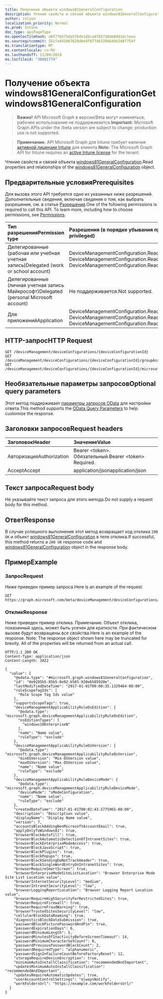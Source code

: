 ```yaml
---
title: Получение объекта windows81GeneralConfiguration
description: Чтение свойств и связей объекта windows81GeneralConfiguration.
author: rolyon
localization_priority: Normal
ms.prod: Intune
doc_type: apiPageType
ms.openlocfilehash: a0f776575da57bde1d2ca4f85730ab8dd1dc1eea
ms.sourcegitcommit: 5b1fad41067629d0e9f87746328664bb248f754f
ms.translationtype: MT
ms.contentlocale: ru-RU
ms.lasthandoff: 11/09/2019
ms.locfileid: "38081774"
---
```

# <a name="get-windows81generalconfiguration"></a><span data-ttu-id="29a65-103">Получение объекта windows81GeneralConfiguration</span><span class="sxs-lookup"><span data-stu-id="29a65-103">Get windows81GeneralConfiguration</span></span>

> <span data-ttu-id="29a65-104">**Важно!** API Microsoft Graph в версии/Beta могут изменяться; рабочее использование не поддерживается.</span><span class="sxs-lookup"><span data-stu-id="29a65-104">**Important:** Microsoft Graph APIs under the /beta version are subject to change; production use is not supported.</span></span>

> <span data-ttu-id="29a65-105">**Примечание.** API Microsoft Graph для Intune требует наличия [активной лицензии Intune](https://go.microsoft.com/fwlink/?linkid=839381) для клиента.</span><span class="sxs-lookup"><span data-stu-id="29a65-105">**Note:** The Microsoft Graph API for Intune requires an [active Intune license](https://go.microsoft.com/fwlink/?linkid=839381) for the tenant.</span></span>

<span data-ttu-id="29a65-106">Чтение свойств и связей объекта [windows81GeneralConfiguration](../resources/intune-deviceconfig-windows81generalconfiguration.md).</span><span class="sxs-lookup"><span data-stu-id="29a65-106">Read properties and relationships of the [windows81GeneralConfiguration](../resources/intune-deviceconfig-windows81generalconfiguration.md) object.</span></span>

## <a name="prerequisites"></a><span data-ttu-id="29a65-107">Предварительные условия</span><span class="sxs-lookup"><span data-stu-id="29a65-107">Prerequisites</span></span>
<span data-ttu-id="29a65-p101">Для вызова этого API требуется одно из указанных ниже разрешений. Дополнительные сведения, включая сведения о том, как выбрать разрешения, см. в статье [Разрешения](/graph/permissions-reference).</span><span class="sxs-lookup"><span data-stu-id="29a65-p101">One of the following permissions is required to call this API. To learn more, including how to choose permissions, see [Permissions](/graph/permissions-reference).</span></span>

|<span data-ttu-id="29a65-110">Тип разрешения</span><span class="sxs-lookup"><span data-stu-id="29a65-110">Permission type</span></span>|<span data-ttu-id="29a65-111">Разрешения (в порядке убывания привилегий)</span><span class="sxs-lookup"><span data-stu-id="29a65-111">Permissions (from most to least privileged)</span></span>|
|:---|:---|
|<span data-ttu-id="29a65-112">Делегированные (рабочая или учебная учетная запись)</span><span class="sxs-lookup"><span data-stu-id="29a65-112">Delegated (work or school account)</span></span>|<span data-ttu-id="29a65-113">DeviceManagementConfiguration.ReadWrite.All, DeviceManagementConfiguration.Read.All</span><span class="sxs-lookup"><span data-stu-id="29a65-113">DeviceManagementConfiguration.ReadWrite.All, DeviceManagementConfiguration.Read.All</span></span>|
|<span data-ttu-id="29a65-114">Делегированные (личная учетная запись Майкрософт)</span><span class="sxs-lookup"><span data-stu-id="29a65-114">Delegated (personal Microsoft account)</span></span>|<span data-ttu-id="29a65-115">Не поддерживается.</span><span class="sxs-lookup"><span data-stu-id="29a65-115">Not supported.</span></span>|
|<span data-ttu-id="29a65-116">Для приложений</span><span class="sxs-lookup"><span data-stu-id="29a65-116">Application</span></span>|<span data-ttu-id="29a65-117">DeviceManagementConfiguration.ReadWrite.All, DeviceManagementConfiguration.Read.All</span><span class="sxs-lookup"><span data-stu-id="29a65-117">DeviceManagementConfiguration.ReadWrite.All, DeviceManagementConfiguration.Read.All</span></span>|

## <a name="http-request"></a><span data-ttu-id="29a65-118">HTTP-запрос</span><span class="sxs-lookup"><span data-stu-id="29a65-118">HTTP Request</span></span>
<!-- {
  "blockType": "ignored"
}
-->
``` http
GET /deviceManagement/deviceConfigurations/{deviceConfigurationId}
GET /deviceManagement/deviceConfigurations/{deviceConfigurationId}/groupAssignments/{deviceConfigurationGroupAssignmentId}/deviceConfiguration
GET /deviceManagement/deviceConfigurations/{deviceConfigurationId}/microsoft.graph.windowsDomainJoinConfiguration/networkAccessConfigurations/{deviceConfigurationId}
```

## <a name="optional-query-parameters"></a><span data-ttu-id="29a65-119">Необязательные параметры запросов</span><span class="sxs-lookup"><span data-stu-id="29a65-119">Optional query parameters</span></span>
<span data-ttu-id="29a65-120">Этот метод поддерживает [параметры запросов OData](/graph/query-parameters) для настройки ответа.</span><span class="sxs-lookup"><span data-stu-id="29a65-120">This method supports the [OData Query Parameters](/graph/query-parameters) to help customize the response.</span></span>

## <a name="request-headers"></a><span data-ttu-id="29a65-121">Заголовки запросов</span><span class="sxs-lookup"><span data-stu-id="29a65-121">Request headers</span></span>
|<span data-ttu-id="29a65-122">Заголовок</span><span class="sxs-lookup"><span data-stu-id="29a65-122">Header</span></span>|<span data-ttu-id="29a65-123">Значение</span><span class="sxs-lookup"><span data-stu-id="29a65-123">Value</span></span>|
|:---|:---|
|<span data-ttu-id="29a65-124">Авторизация</span><span class="sxs-lookup"><span data-stu-id="29a65-124">Authorization</span></span>|<span data-ttu-id="29a65-125">Bearer &lt;token&gt;. Обязательный.</span><span class="sxs-lookup"><span data-stu-id="29a65-125">Bearer &lt;token&gt; Required.</span></span>|
|<span data-ttu-id="29a65-126">Accept</span><span class="sxs-lookup"><span data-stu-id="29a65-126">Accept</span></span>|<span data-ttu-id="29a65-127">application/json</span><span class="sxs-lookup"><span data-stu-id="29a65-127">application/json</span></span>|

## <a name="request-body"></a><span data-ttu-id="29a65-128">Текст запроса</span><span class="sxs-lookup"><span data-stu-id="29a65-128">Request body</span></span>
<span data-ttu-id="29a65-129">Не указывайте текст запроса для этого метода.</span><span class="sxs-lookup"><span data-stu-id="29a65-129">Do not supply a request body for this method.</span></span>

## <a name="response"></a><span data-ttu-id="29a65-130">Ответ</span><span class="sxs-lookup"><span data-stu-id="29a65-130">Response</span></span>
<span data-ttu-id="29a65-131">В случае успешного выполнения этот метод возвращает код отклика `200 OK` и объект [windows81GeneralConfiguration](../resources/intune-deviceconfig-windows81generalconfiguration.md) в теле отклика.</span><span class="sxs-lookup"><span data-stu-id="29a65-131">If successful, this method returns a `200 OK` response code and [windows81GeneralConfiguration](../resources/intune-deviceconfig-windows81generalconfiguration.md) object in the response body.</span></span>

## <a name="example"></a><span data-ttu-id="29a65-132">Пример</span><span class="sxs-lookup"><span data-stu-id="29a65-132">Example</span></span>

### <a name="request"></a><span data-ttu-id="29a65-133">Запрос</span><span class="sxs-lookup"><span data-stu-id="29a65-133">Request</span></span>
<span data-ttu-id="29a65-134">Ниже приведен пример запроса.</span><span class="sxs-lookup"><span data-stu-id="29a65-134">Here is an example of the request.</span></span>
``` http
GET https://graph.microsoft.com/beta/deviceManagement/deviceConfigurations/{deviceConfigurationId}
```

### <a name="response"></a><span data-ttu-id="29a65-135">Отклик</span><span class="sxs-lookup"><span data-stu-id="29a65-135">Response</span></span>
<span data-ttu-id="29a65-p102">Ниже приведен пример отклика. Примечание. Объект отклика, показанный здесь, может быть усечен для краткости. При фактическом вызове будут возвращены все свойства.</span><span class="sxs-lookup"><span data-stu-id="29a65-p102">Here is an example of the response. Note: The response object shown here may be truncated for brevity. All of the properties will be returned from an actual call.</span></span>
``` http
HTTP/1.1 200 OK
Content-Type: application/json
Content-Length: 3022

{
  "value": {
    "@odata.type": "#microsoft.graph.windows81GeneralConfiguration",
    "id": "0e9285b5-85b5-0e92-b585-920eb585920e",
    "lastModifiedDateTime": "2017-01-01T00:00:35.1329464-08:00",
    "roleScopeTagIds": [
      "Role Scope Tag Ids value"
    ],
    "supportsScopeTags": true,
    "deviceManagementApplicabilityRuleOsEdition": {
      "@odata.type": "microsoft.graph.deviceManagementApplicabilityRuleOsEdition",
      "osEditionTypes": [
        "windows10EnterpriseN"
      ],
      "name": "Name value",
      "ruleType": "exclude"
    },
    "deviceManagementApplicabilityRuleOsVersion": {
      "@odata.type": "microsoft.graph.deviceManagementApplicabilityRuleOsVersion",
      "minOSVersion": "Min OSVersion value",
      "maxOSVersion": "Max OSVersion value",
      "name": "Name value",
      "ruleType": "exclude"
    },
    "deviceManagementApplicabilityRuleDeviceMode": {
      "@odata.type": "microsoft.graph.deviceManagementApplicabilityRuleDeviceMode",
      "deviceMode": "sModeConfiguration",
      "name": "Name value",
      "ruleType": "exclude"
    },
    "createdDateTime": "2017-01-01T00:02:43.5775965-08:00",
    "description": "Description value",
    "displayName": "Display Name value",
    "version": 7,
    "accountsBlockAddingNonMicrosoftAccountEmail": true,
    "applyOnlyToWindows81": true,
    "browserBlockAutofill": true,
    "browserBlockAutomaticDetectionOfIntranetSites": true,
    "browserBlockEnterpriseModeAccess": true,
    "browserBlockJavaScript": true,
    "browserBlockPlugins": true,
    "browserBlockPopups": true,
    "browserBlockSendingDoNotTrackHeader": true,
    "browserBlockSingleWordEntryOnIntranetSites": true,
    "browserRequireSmartScreen": true,
    "browserEnterpriseModeSiteListLocation": "Browser Enterprise Mode Site List Location value",
    "browserInternetSecurityLevel": "medium",
    "browserIntranetSecurityLevel": "low",
    "browserLoggingReportLocation": "Browser Logging Report Location value",
    "browserRequireHighSecurityForRestrictedSites": true,
    "browserRequireFirewall": true,
    "browserRequireFraudWarning": true,
    "browserTrustedSitesSecurityLevel": "low",
    "cellularBlockDataRoaming": true,
    "diagnosticsBlockDataSubmission": true,
    "passwordBlockPicturePasswordAndPin": true,
    "passwordExpirationDays": 6,
    "passwordMinimumLength": 5,
    "passwordMinutesOfInactivityBeforeScreenTimeout": 14,
    "passwordMinimumCharacterSetCount": 0,
    "passwordPreviousPasswordBlockCount": 2,
    "passwordRequiredType": "alphanumeric",
    "passwordSignInFailureCountBeforeFactoryReset": 12,
    "storageRequireDeviceEncryption": true,
    "minimumAutoInstallClassification": "recommendedAndImportant",
    "updatesMinimumAutoInstallClassification": "recommendedAndImportant",
    "updatesRequireAutomaticUpdates": true,
    "userAccountControlSettings": "alwaysNotify",
    "workFoldersUrl": "https://example.com/workFoldersUrl/"
  }
}
```






